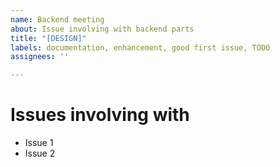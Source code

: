 ```yaml
---
name: Backend meeting
about: Issue involving with backend parts
title: "[DESIGN]"
labels: documentation, enhancement, good first issue, TODO
assignees: ''

---
```


# Issues involving with <br>
- Issue 1
- Issue 2
